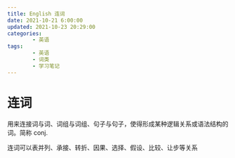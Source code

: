 ```yaml
---
title: English 连词
date: 2021-10-21 6:00:00
updated: 2021-10-23 20:29:00
categories:
        - 英语
tags:
        - 英语
        - 词类
        - 学习笔记
---
```


# 连词

用来连接词与词、词组与词组、句子与句子，使得形成某种逻辑关系或语法结构的词。简称 conj.

连词可以表并列、承接、转折、因果、选择、假设、比较、让步等关系
